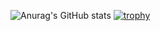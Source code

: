![Anurag's GitHub stats](https://github-readme-stats.vercel.app/api?username=anuraghazra&show_icons=true&bg_color=00000000)
[![trophy](https://github-profile-trophy.vercel.app/?username=ryo-ma)](https://github.com/ryo-ma/github-profile-trophy)
